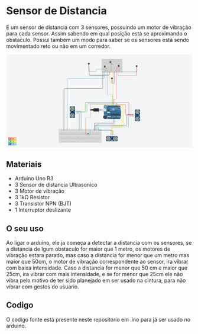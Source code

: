 # Sensor de Distancia
É um sensor de distancia com 3 sensores, possuindo um motor de vibração para cada sensor. Assim sabendo em qual posição está se aproximando o obstaculo.
Possui também um modo para saber se os sensores está sendo movimentado reto ou não em um corredor.

![](https://github.com/Roalli/Projetos-de-arduino/blob/main/Sensor-de-Distancia/sensor%20de%20distancia.png)

## Materiais

* Arduino Uno R3
* 3 Sensor de distancia Ultrasonico
* 3 Motor de vibração
* 3 1kΩ Resistor
* 3 Transistor NPN (BJT)
* 1 Interruptor deslizante

## O seu uso

Ao ligar o arduino, ele ja começa a detectar a distancia com os sensores, se a distancia de lgum obstaculo for maior que 1 metro, os motores de vibração estara parado, mas caso a distancia for menor que um metro mas maior que 50cm, o motor de vibração correspondente ao sensor, ira vibrar com baixa intensidade. Caso a distancia for menor que 50 cm e maior que 25cm, ira vibrar com mais intensidade, e se for menor que 25cm ele não vibra pelo motivo de ter sido planejado em ser usado na cintura, para não vibrar com gestos do usuario.

## Codigo

O codigo fonte está presente neste repositorio em .ino para já ser usado no arduino.
